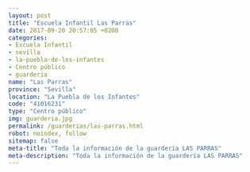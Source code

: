 ```yaml
---
layout: post
title: "Escuela Infantil Las Parras"
date: 2017-09-20 20:57:05 +0200
categories:
- Escuela Infantil
- sevilla
- la-puebla-de-los-infantes
- Centro público
- guarderia
name: "Las Parras"
province: "Sevilla"
location: "La Puebla de los Infantes"
code: "41016231"
type: "Centro público"
img: guarderia.jpg
permalink: /guarderias/las-parras.html
robot: noindex, follow
sitemap: false
meta-title: "Toda la información de la guardería LAS PARRAS"
meta-description: "Toda la información de la guardería LAS PARRAS"
---
```

